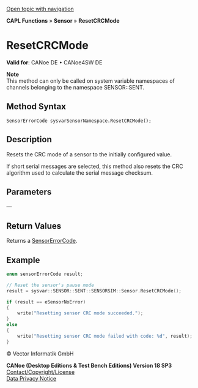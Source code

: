 [Open topic with navigation](../../../../../CANoeDEFamily.htm#Topics/CAPLFunctions/Sensor/Functions/CAPLfunctionResetCRCMode.md)

**CAPL Functions** » **Sensor** » **ResetCRCMode**

# ResetCRCMode

**Valid for**: CANoe DE • CANoe4SW DE

**Note**  
This method can only be called on system variable namespaces of channels belonging to the namespace SENSOR::SENT.

## Method Syntax

`SensorErrorCode sysvarSensorNamespace.ResetCRCMode();`

## Description

Resets the CRC mode of a sensor to the initially configured value.

If short serial messages are selected, this method also resets the CRC algorithm used to calculate the serial message checksum.

## Parameters

—

## Return Values

Returns a [SensorErrorCode](../CAPLfunctionsSensorEnumeration.md).

## Example

```c
enum sensorErrorCode result;

// Reset the sensor's pause mode
result = sysvar::SENSOR::SENT::SENSORSIM::Sensor.ResetCRCMode();

if (result == eSensorNoError)
{
    write("Resetting sensor CRC mode succeeded.");
}
else
{
    write("Resetting sensor CRC mode failed with code: %d", result);
}
```

© Vector Informatik GmbH

**CANoe (Desktop Editions & Test Bench Editions) Version 18 SP3**  
[Contact/Copyright/License](../../../Shared/ContactCopyrightLicense.md)  
[Data Privacy Notice](https://www.vector.com/int/en/company/get-info/privacy-policy/)